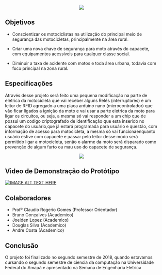 <p align="center">
  <img src="https://www.arduino.cc/en/uploads/Trademark/ArduinoCommunityLogo.png"/>
</p>

## Objetivos

- Conscientizar os motociclistas na utilização do principal meio de segurança das
motocicletas, principalmente na área rural.

- Criar uma nova chave de segurança para moto através do capacete, com equipamentos
acessíveis para qualquer classe social.

- Diminuir a taxa de acidente com motos e toda área urbana, todavia com foco principal na
zona rural.

## Especificações

Através desse projeto será feito uma pequena modificação na parte de eletrica da
motocicleta que vai receber alguns Relés (interruptores) e um leitor de RFID agregado a uma 
placa arduino nano (microcontrolador) que vão ficar ligados a ignição da moto e vai usar a parte eletrica 
da moto para ligar os circuitos, ou seja, a mesma só vai responder a um chip que de possui um codigo
criptografado de identificação que esta inserido no capacete do usuário,que já estará programada 
para usuário e questão, com informação de acesso para motocicleta, a mesma só vai funcionaenquanto 
usuário estive com capacete e passar pelo leitor desse modo será permitido ligar a motocicleta, senão 
o alarme da moto será disparado como prevenção de algum furto ou mau uso do capacete de segurança.

<p align="center">
  <img src="https://www.electrofun.pt/img/cms/1490784318_tmp_Circuito-RFID-RC522-Arduino.jpg"/>
</p>

## Video de Demonstração do Protótipo 

[![IMAGE ALT TEXT HERE](https://www.publicidadenaweb.com/wp-content/uploads/2019/01/videos-youtube.jpg)](https://www.youtube.com/watch?v=NqQYebr0R78&feature=youtu.be)


## Colaboradores

 - Profº Claudio Rogerio Gomes (Professor Orientador)
 - Bruno Gonçalves (Academico)
 - Joelden Lopez (Academico)
 - Douglas Silva (Academico)
 - Andre Costa (Academico)
 
 ## Conclusão
 O projeto foi finalizado no segundo semestre de 2018, quando estavamos cursando o segundo semestre de ciencia da computação
 na Universidade Federal do Amapá e apresentado na Semana de Engenharia Eletrica 
